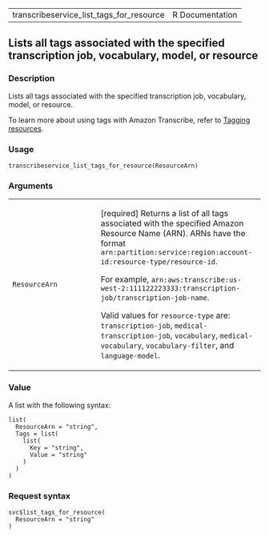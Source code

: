 <table style="width: 100%;">
<tbody>
<tr class="odd">
<td>transcribeservice_list_tags_for_resource</td>
<td style="text-align: right;">R Documentation</td>
</tr>
</tbody>
</table>

## Lists all tags associated with the specified transcription job, vocabulary, model, or resource

### Description

Lists all tags associated with the specified transcription job,
vocabulary, model, or resource.

To learn more about using tags with Amazon Transcribe, refer to [Tagging
resources](https://docs.aws.amazon.com/transcribe/latest/dg/tagging.html).

### Usage

    transcribeservice_list_tags_for_resource(ResourceArn)

### Arguments

<table>
<colgroup>
<col style="width: 35%" />
<col style="width: 65%" />
</colgroup>
<tbody>
<tr class="odd">
<td><code
id="transcribeservice_list_tags_for_resource_:_ResourceArn">ResourceArn</code></td>
<td><p>[required] Returns a list of all tags associated with the
specified Amazon Resource Name (ARN). ARNs have the format
<code>arn:partition:service:region:account-id:resource-type/resource-id</code>.</p>
<p>For example,
<code>arn:aws:transcribe:us-west-2:111122223333:transcription-job/transcription-job-name</code>.</p>
<p>Valid values for <code>resource-type</code> are:
<code>transcription-job</code>, <code>medical-transcription-job</code>,
<code>vocabulary</code>, <code>medical-vocabulary</code>,
<code>vocabulary-filter</code>, and
<code>language-model</code>.</p></td>
</tr>
</tbody>
</table>

### Value

A list with the following syntax:

    list(
      ResourceArn = "string",
      Tags = list(
        list(
          Key = "string",
          Value = "string"
        )
      )
    )

### Request syntax

    svc$list_tags_for_resource(
      ResourceArn = "string"
    )
